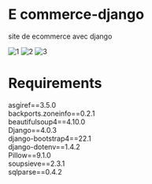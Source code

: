 # E commerce-django
site de ecommerce avec django

![1](https://github.com/E-Chams/Application-E-commerce/assets/119046986/6bec890c-709a-40c9-a78a-4ac8cbfb5853)
![2](https://github.com/E-Chams/Application-E-commerce/assets/119046986/46ad2280-ce40-4b62-ad22-ea9ef12d8113)
![3](https://github.com/E-Chams/Application-E-commerce/assets/119046986/daa0ad87-87fe-41e6-a620-2834461a2998)


# Requirements 

asgiref==3.5.0 <br>
backports.zoneinfo==0.2.1 <br>
beautifulsoup4==4.10.0 <br>
Django==4.0.3 <br>
django-bootstrap4==22.1 <br>
django-dotenv==1.4.2 <br>
Pillow==9.1.0 <br>
soupsieve==2.3.1 <br>
sqlparse==0.4.2 <br>
